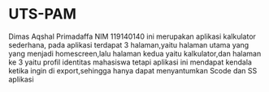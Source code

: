 # UTS-PAM
Dimas Aqshal Primadaffa
NIM 119140140
ini merupakan aplikasi kalkulator sederhana,
pada aplikasi terdapat 3 halaman,yaitu halaman utama yang yang menjadi homescreen,lalu halaman kedua yaitu kalkulator,dan halaman ke 3 yaitu profil identitas mahasiswa
tetapi aplikasi ini mendapat kendala ketika ingin di export,sehingga hanya dapat menyantumkan Scode dan SS aplikasi
